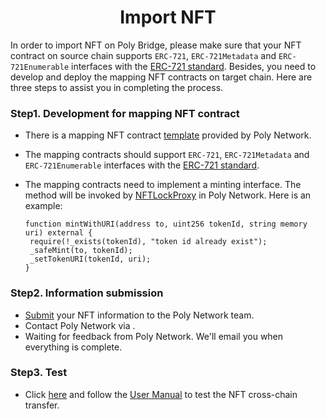 <h1 align="center">Import NFT</h1>

In order to import NFT on Poly Bridge, please make sure that your NFT contract on source chain supports `ERC-721`, `ERC-721Metadata` and `ERC-721Enumerable` interfaces with the [ERC-721 standard](https://eips.ethereum.org/EIPS/eip-721).
Besides, you need to develop and deploy the mapping NFT contracts on target chain. 
Here are three steps to assist you in completing the process.

### Step1. Development for mapping NFT contract
- There is a mapping NFT contract [template](https://github.com/polynetwork/nft-contracts/tree/main/contracts/erc721_template) provided by Poly Network.
- The mapping contracts should support `ERC-721`, `ERC-721Metadata` and `ERC-721Enumerable` interfaces with the [ERC-721 standard](https://eips.ethereum.org/EIPS/eip-721).
- The mapping contracts need to implement a minting interface. The method will be invoked by [NFTLockProxy](../../Core_Smart_Contract/Contract/NFTLockProxy.md) in Poly Network. Here is an example:

   ```solidity 
  function mintWithURI(address to, uint256 tokenId, string memory uri) external {
    require(!_exists(tokenId), "token id already exist");
    _safeMint(to, tokenId);
    _setTokenURI(tokenId, uri);
  }
  ```


### Step2. Information submission
- [Submit](https://docs.google.com/forms/d/e/1FAIpQLSfH1VcCAmdtjcQeCFjSXvYw7QS9MtsegzktyNmSvIPZzleSYg/viewform) your NFT information to the Poly Network team.
- Contact Poly Network via <a class="fab fa-discord" href= "https://discord.com/invite/y6MuEnq"></a>.
- Waiting for feedback from Poly Network. We'll email you when everything is complete.

### Step3. Test
- Click [here](https://bridge.poly.network/nft) and follow the [User Manual](../../Core_Smart_Contract/User_Manuals/NFT_Transaction.md) to test the NFT cross-chain transfer.